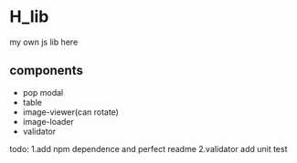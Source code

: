 # H_lib
my own js lib here

## components
* pop modal
* table
* image-viewer(can rotate)
* image-loader
* validator

todo: 
    1.add npm dependence and perfect readme
    2.validator add unit test

